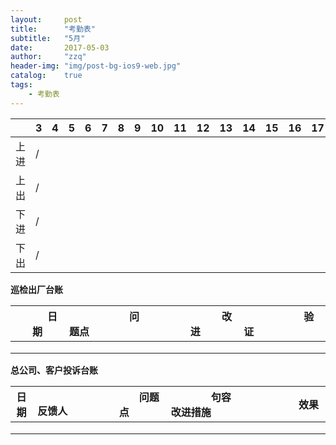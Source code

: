 ```yaml
---
layout:     post
title:      "考勤表"
subtitle:   "5月"
date:       2017-05-03
author:     "zzq"
header-img: "img/post-bg-ios9-web.jpg"
catalog:    true
tags:
    - 考勤表
---
```



|  |  3  |  4  |  5  | 6 | 7| 8 | 9 | 10 | 11 |12  |13  |14  | 15 | 16 | 17 | 18 | 19 | 20 | 21 | 22 |23  | 24 |25  | 26 | 27 |28  |29  |30  |31  |
|:---:| :-- | :-- | :--|:--|:--|:--|:--|:--|:--|:--|:--|:--|:--|:--|:--|:--|:--|:--|:--|:--|:--|:--|:--|:--|:--|:--|:--|:--|:--|
| 上进 |/| | | | | | | | | | | | | | | | | | | | | | | | | | | | |
| 上出 |/| | | | | | | | | | | | | | | | | | | | | | | | | | | | |
| 下进 |/| | | | | | | | | | | | | | | | | | | | | | | | | | | | |
| 下出 |/| | | | | | | | | | | | | | | | | | | | | | | | | | | | |

**巡检出厂台账**

| 　　　日期　　　 | 　　　　　　问题点　　　　　　 |　　　　　　 改进　　　　　　 | 　　　　　　验证　　　　　　 |
| :--: | :--- | :---: | :--- |
|  |  |  |  |
|  |  |  |  |
|  |  |  |  |

**总公司、客户投诉台账**

| 日期 | 　　　反馈人　　 | 　　　　　问题点　　　　　 |　　　　句容改进措施　　　　 | 　　　　　效果　　　　　 |
| :--: | :--- | :---: | :--- | :--- |
|  |  |  |  ||
|  |  |  |  ||
|  |  |  |  ||
